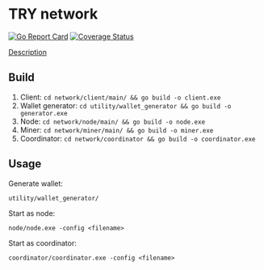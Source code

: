 # TRY network

[![Go Report Card](https://goreportcard.com/badge/github.com/Overseven/blockchain)](https://goreportcard.com/report/github.com/Overseven/blockchain)
[![Coverage Status](https://coveralls.io/repos/github/Overseven/blockchain/badge.svg?branch=main)](https://coveralls.io/github/Overseven/blockchain?branch=main)

[Description](https://github.com/Overseven/blockchain/blob/main/docs/description.md)

## Build
1) Client:
   ``
   cd network/client/main/
   &&
   go build -o client.exe
   ``
2) Wallet generator:
   ``
   cd utility/wallet_generator
   &&
   go build -o generator.exe
   ``
3) Node:
   ``
   cd network/node/main/
   &&
   go build -o node.exe
   ``
3) Miner:
   ``
   cd network/miner/main/
   &&
   go build -o miner.exe
   ``
3) Coordinator:
   ``
   cd network/coordinator
   &&
   go build -o coordinator.exe
   ``
   
## Usage 
Generate wallet:

``
utility/wallet_generator/
``

Start as node:

``
node/node.exe -config <filename>
``

Start as coordinator:

``
coordinator/coordinator.exe -config <filename>
``

